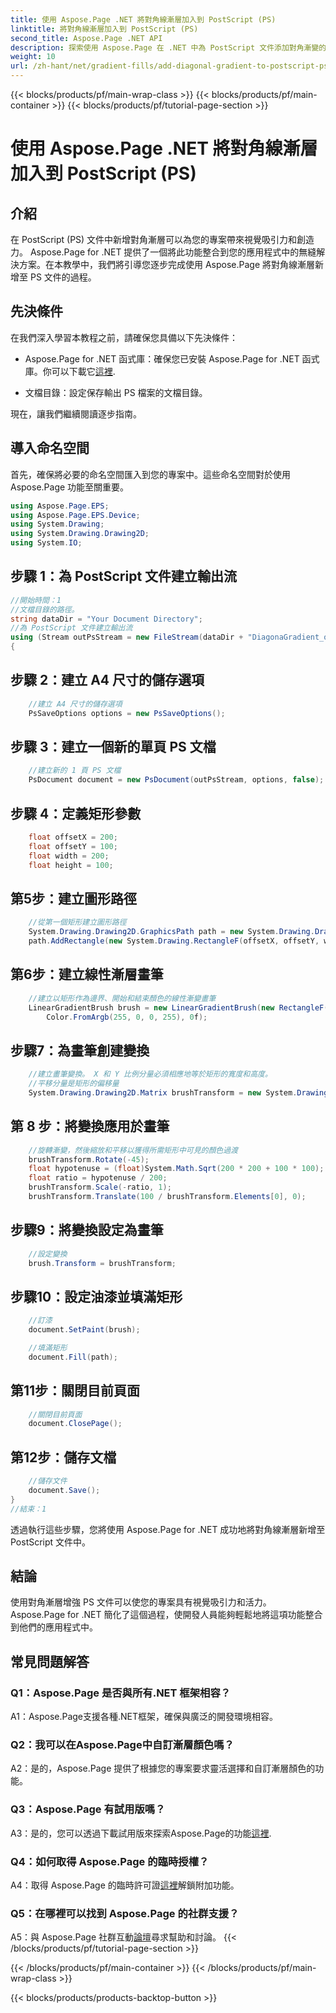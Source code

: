 ```yaml
---
title: 使用 Aspose.Page .NET 將對角線漸層加入到 PostScript (PS)
linktitle: 將對角線漸層加入到 PostScript (PS)
second_title: Aspose.Page .NET API
description: 探索使用 Aspose.Page 在 .NET 中為 PostScript 文件添加對角漸變的簡單性。使用動態視覺元素提升您的專案。
weight: 10
url: /zh-hant/net/gradient-fills/add-diagonal-gradient-to-postscript-ps/
---
```


{{< blocks/products/pf/main-wrap-class >}}
{{< blocks/products/pf/main-container >}}
{{< blocks/products/pf/tutorial-page-section >}}

# 使用 Aspose.Page .NET 將對角線漸層加入到 PostScript (PS)

## 介紹

在 PostScript (PS) 文件中新增對角漸層可以為您的專案帶來視覺吸引力和創造力。 Aspose.Page for .NET 提供了一個將此功能整合到您的應用程式中的無縫解決方案。在本教學中，我們將引導您逐步完成使用 Aspose.Page 將對角線漸層新增至 PS 文件的過程。

## 先決條件

在我們深入學習本教程之前，請確保您具備以下先決條件：

-  Aspose.Page for .NET 函式庫：確保您已安裝 Aspose.Page for .NET 函式庫。你可以下載它[這裡](https://releases.aspose.com/page/net/).

- 文檔目錄：設定保存輸出 PS 檔案的文檔目錄。

現在，讓我們繼續閱讀逐步指南。

## 導入命名空間

首先，確保將必要的命名空間匯入到您的專案中。這些命名空間對於使用 Aspose.Page 功能至關重要。

```csharp
using Aspose.Page.EPS;
using Aspose.Page.EPS.Device;
using System.Drawing;
using System.Drawing.Drawing2D;
using System.IO;
```

## 步驟 1：為 PostScript 文件建立輸出流

```csharp
//開始時間：1
//文檔目錄的路徑。
string dataDir = "Your Document Directory";
//為 PostScript 文件建立輸出流
using (Stream outPsStream = new FileStream(dataDir + "DiagonaGradient_outPS.ps", FileMode.Create))
{
```

## 步驟 2：建立 A4 尺寸的儲存選項

```csharp
	//建立 A4 尺寸的儲存選項
	PsSaveOptions options = new PsSaveOptions();
```

## 步驟 3：建立一個新的單頁 PS 文檔

```csharp
	//建立新的 1 頁 PS 文檔
	PsDocument document = new PsDocument(outPsStream, options, false);
```

## 步驟 4：定義矩形參數

```csharp
	float offsetX = 200;
	float offsetY = 100;
	float width = 200;
	float height = 100;
```

## 第5步：建立圖形路徑

```csharp
	//從第一個矩形建立圖形路徑
	System.Drawing.Drawing2D.GraphicsPath path = new System.Drawing.Drawing2D.GraphicsPath();
	path.AddRectangle(new System.Drawing.RectangleF(offsetX, offsetY, width, height));
```

## 第6步：建立線性漸層畫筆

```csharp
	//建立以矩形作為邊界、開始和結束顏色的線性漸變畫筆
	LinearGradientBrush brush = new LinearGradientBrush(new RectangleF(0, 0, width, height), Color.FromArgb(255, 255, 0, 0),
		Color.FromArgb(255, 0, 0, 255), 0f);
```

## 步驟7：為畫筆創建變換

```csharp
	//建立畫筆變換。 X 和 Y 比例分量必須相應地等於矩形的寬度和高度。
	//平移分量是矩形的偏移量
	System.Drawing.Drawing2D.Matrix brushTransform = new System.Drawing.Drawing2D.Matrix(width, 0, 0, height, offsetX, offsetY);
```

## 第 8 步：將變換應用於畫筆

```csharp
	//旋轉漸變，然後縮放和平移以獲得所需矩形中可見的顏色過渡
	brushTransform.Rotate(-45);
	float hypotenuse = (float)System.Math.Sqrt(200 * 200 + 100 * 100);
	float ratio = hypotenuse / 200;
	brushTransform.Scale(-ratio, 1);
	brushTransform.Translate(100 / brushTransform.Elements[0], 0);
```

## 步驟9：將變換設定為畫筆

```csharp
	//設定變換
	brush.Transform = brushTransform;
```

## 步驟10：設定油漆並填滿矩形

```csharp
	//訂漆
	document.SetPaint(brush);

	//填滿矩形
	document.Fill(path);
```

## 第11步：關閉目前頁面

```csharp
	//關閉目前頁面
	document.ClosePage();
```

## 第12步：儲存文檔

```csharp
	//儲存文件
	document.Save();
}
//結束：1
```

透過執行這些步驟，您將使用 Aspose.Page for .NET 成功地將對角線漸層新增至 PostScript 文件中。

## 結論

使用對角漸層增強 PS 文件可以使您的專案具有視覺吸引力和活力。 Aspose.Page for .NET 簡化了這個過程，使開發人員能夠輕鬆地將這項功能整合到他們的應用程式中。

## 常見問題解答

### Q1：Aspose.Page 是否與所有.NET 框架相容？

A1：Aspose.Page支援各種.NET框架，確保與廣泛的開發環境相容。

### Q2：我可以在Aspose.Page中自訂漸層顏色嗎？

A2：是的，Aspose.Page 提供了根據您的專案要求靈活選擇和自訂漸層顏色的功能。

### Q3：Aspose.Page 有試用版嗎？

 A3：是的，您可以透過下載試用版來探索Aspose.Page的功能[這裡](https://releases.aspose.com/).

### Q4：如何取得 Aspose.Page 的臨時授權？

 A4：取得 Aspose.Page 的臨時許可證[這裡](https://purchase.aspose.com/temporary-license/)解鎖附加功能。

### Q5：在哪裡可以找到 Aspose.Page 的社群支援？

 A5：與 Aspose.Page 社群互動[論壇](https://forum.aspose.com/c/page/39)尋求幫助和討論。
{{< /blocks/products/pf/tutorial-page-section >}}

{{< /blocks/products/pf/main-container >}}
{{< /blocks/products/pf/main-wrap-class >}}

{{< blocks/products/products-backtop-button >}}
